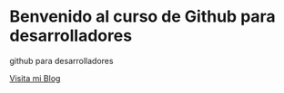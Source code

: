 # Benvenido al curso de Github para desarrolladores

github para desarrolladores

[Visita mi Blog](https://github.com/jniloe/github-para-programadores/blob/main)
